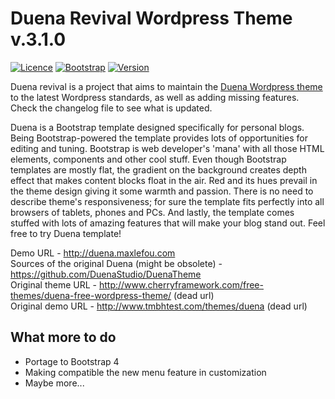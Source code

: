 Duena Revival Wordpress Theme v.3.1.0
==========

[![Licence](https://img.shields.io/badge/license-GNU%20GPLv3-green.svg)](https://www.gnu.org/licenses/gpl-3.0.en.html)
[![Bootstrap](https://img.shields.io/badge/bootstrap-4.3.1-blue.svg)](https://getbootstrap.com)
[![Version](https://img.shields.io/badge/wordpress-5.x-blue.svg)](https://wordpress.org)


Duena revival is a project that aims to maintain the [Duena Wordpress theme](https://github.com/DuenaStudio/DuenaTheme) to the latest Wordpress standards, as well as adding missing features. Check the changelog file to see what is updated.

Duena is a Bootstrap template designed specifically for personal blogs.
Being Bootstrap-powered the template provides lots of opportunities for editing and tuning. Bootstrap is web developer's 'mana' with all those HTML elements, components and other cool stuff. Even though Bootstrap templates are mostly flat, the gradient on the background creates depth effect that makes content blocks float in the air. Red and its hues prevail in the theme design giving it some warmth and passion. There is no need to describe theme's responsiveness; for sure the template fits perfectly into all browsers of tablets, phones and PCs. And lastly, the template comes stuffed with lots of amazing features that will make your blog stand out.
Feel free to try Duena template!

Demo URL - http://duena.maxlefou.com<br>
Sources of the original Duena (might be obsolete) - https://github.com/DuenaStudio/DuenaTheme<br>
Original theme URL - http://www.cherryframework.com/free-themes/duena-free-wordpress-theme/ (dead url)<br>
Original demo URL - http://www.tmbhtest.com/themes/duena (dead url)

## What more to do
- Portage to Bootstrap 4
- Making compatible the new menu feature in customization
- Maybe more...
